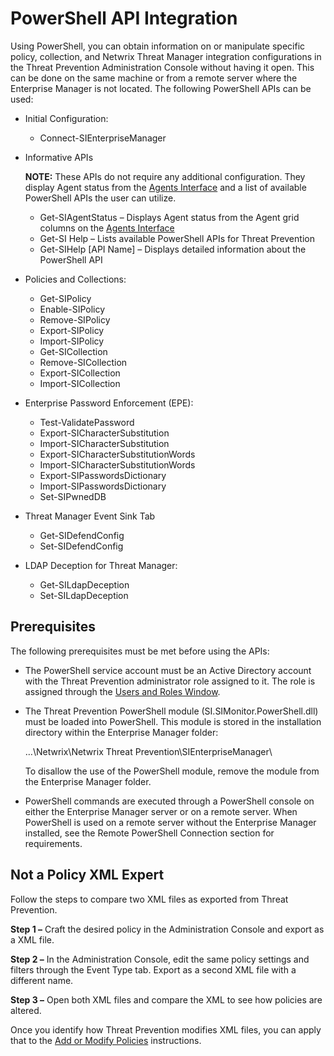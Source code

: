# PowerShell API Integration

Using PowerShell, you can obtain information on or manipulate specific policy, collection, and
Netwrix Threat Manager integration configurations in the Threat Prevention Administration Console
without having it open. This can be done on the same machine or from a remote server where the
Enterprise Manager is not located. The following PowerShell APIs can be used:

- Initial Configuration:
  - Connect-SIEnterpriseManager
- Informative APIs

  **NOTE:** These APIs do not require any additional configuration. They display Agent status from
  the [Agents Interface](/docs/threatprevention/7.5/admin/agents/overview.md) and a list of available PowerShell APIs the
  user can utilize.

  - Get-SIAgentStatus – Displays Agent status from the Agent grid columns on the
    [Agents Interface](/docs/threatprevention/7.5/admin/agents/overview.md)
  - Get-SI Help – Lists available PowerShell APIs for Threat Prevention
  - Get-SIHelp [API Name] – Displays detailed information about the PowerShell API

- Policies and Collections:
  - Get-SIPolicy
  - Enable-SIPolicy
  - Remove-SIPolicy
  - Export-SIPolicy
  - Import-SIPolicy
  - Get-SICollection
  - Remove-SICollection
  - Export-SICollection
  - Import-SICollection
- Enterprise Password Enforcement (EPE):
  - Test-ValidatePassword
  - Export-SICharacterSubstitution
  - Import-SICharacterSubstitution
  - Export-SICharacterSubstitutionWords
  - Import-SICharacterSubstitutionWords
  - Export-SIPasswordsDictionary
  - Import-SIPasswordsDictionary
  - Set-SIPwnedDB
- Threat Manager Event Sink Tab
  - Get-SIDefendConfig
  - Set-SIDefendConfig
- LDAP Deception for Threat Manager:
  - Get-SILdapDeception
  - Set-SILdapDeception

## Prerequisites

The following prerequisites must be met before using the APIs:

- The PowerShell service account must be an Active Directory account with the Threat Prevention
  administrator role assigned to it. The role is assigned through the
  [Users and Roles Window](/docs/threatprevention/7.5/admin/configuration/userroles/overview.md).
- The Threat Prevention PowerShell module (SI.SIMonitor.PowerShell.dll) must be loaded into
  PowerShell. This module is stored in the installation directory within the Enterprise Manager
  folder:

  …\Netwrix\Netwrix Threat Prevention\SIEnterpriseManager\

  To disallow the use of the PowerShell module, remove the module from the Enterprise Manager
  folder.

- PowerShell commands are executed through a PowerShell console on either the Enterprise Manager
  server or on a remote server. When PowerShell is used on a remote server without the Enterprise
  Manager installed, see the Remote PowerShell Connection section for requirements.

## Not a Policy XML Expert

Follow the steps to compare two XML files as exported from Threat Prevention.

**Step 1 –** Craft the desired policy in the Administration Console and export as a XML file.

**Step 2 –** In the Administration Console, edit the same policy settings and filters through the
Event Type tab. Export as a second XML file with a different name.

**Step 3 –** Open both XML files and compare the XML to see how policies are altered.

Once you identify how Threat Prevention modifies XML files, you can apply that to the
[Add or Modify Policies](policy.md#add-or-modify-policies) instructions.
